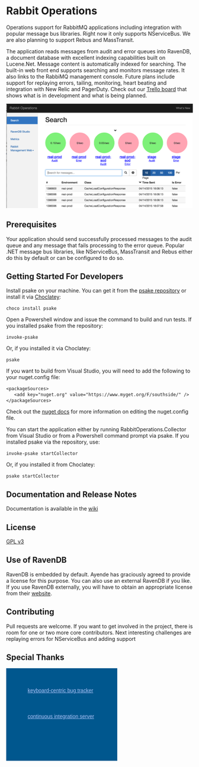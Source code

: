 # Rabbit Operations

Operations support for RabbitMQ applications including integration with popular
message bus libraries.  Right now it only supports NServiceBus.  We are also planning to support Rebus and MassTransit.

The application reads messages from audit and error queues into
RavenDB, a document database with excellent indexing capabilities built
on Lucene.Net. Message content is automatically indexed for searching. The built-in web front end supports
searching and monitors message rates. It also links to the RabbiMQ management console. Future plans include support for replaying errors, tailing, monitoring, heart beating and integration with New Relic and PagerDuty. Check out our [Trello board](https://trello.com/b/m0ZLn5d7/rabbitoperations) that shows what is in development and what is being planned.

![Screen](/docs/images/screenshot.png?raw=true "Screenshot")

## Prerequisites

Your application should send successfully processed messages to the audit queue and any message that fails processing to the error queue. Popular .NET message bus libraries, like NServiceBus, MassTransit and Rebus either do this by default or can be configured to do so.

## Getting Started For Developers

Install psake on your machine.  You can get it from the [psake repository](https://github.com/psake/psake) or install it via [Choclatey](https://chocolatey.org/packages/psake):

````
choco install psake
````

Open a Powershell window and issue the command to build and run tests.  If you installed psake from the repository:

````
invoke-psake
````

Or, if you installed it via Choclatey:

````
psake
````

If you want to build from Visual Studio, you will need to add the following to your nuget.config file:

````
<packageSources>
   <add key="nuget.org" value="https://www.myget.org/F/southside/" />
</packageSources>
````

Check out the [nuget docs](https://docs.nuget.org/consume/nuget-config-file) for more information on editing the nuget.config file.

You can start the application either by running RabbitOperations.Collector from Visual Studio or from a Powershell command prompt via psake.  If you installed psake via the repository, use:

````
invoke-psake startCollector
````
Or, if you installed it from Choclatey:

````
psake startCollector
````

## Documentation and Release Notes

Documentation is available in the [wiki](https://github.com/SouthsideSoftware/RabbitOperations/wiki)

## License

[GPL v3](http://www.gnu.org/licenses/gpl-3.0.txt)

## Use of RavenDB

RavenDB is embedded by default. Ayende has graciously agreed to provide a license for this purpose. You can also
use an external RavenDB if you like. If you use RavenDB externally, you will have to obtain an appropriate license
from their [website](http://www.ravendb.org).

## Contributing

Pull requests are welcome. If you want to get involved in the project,
there is room for one or two more core contributors. Next interesting
challenges are replaying errors for NServiceBus and adding support

## Special Thanks

<div style="background: #00578e url('http://www.jetbrains.com/img/banners/Codebetter300x250.png') no-repeat 0 50%; margin:0;padding:0;text-decoration:none;text-indent:0;letter-spacing:-0.001em; width:300px; height:250px">
<a href="http://www.jetbrains.com/youtrack" title="YouTrack by JetBrains" style="margin: 52px 0 0 58px;padding: 0; float: left;font-size: 14px; background-image:none;border:0;color: #acc4f9; font-family: trebuchet ms,arial,sans-serif;font-weight: normal;text-align:left;">keyboard-centric bug tracker</a>
<a href="http://www.jetbrains.com/teamcity" title="TeamCity by JetBrains" style="margin:0 0 0 58px;padding:122px 0 0 0;font-size:14px; background-image:none;border:0;display:block; color: #acc4f9; font-family: trebuchet ms,arial,sans-serif;font-weight: normal;text-align:left;">continuous integration server</a>
</div>
